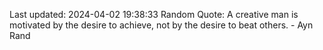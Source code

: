 Last updated: 2024-04-02 19:38:33
Random Quote: A creative man is motivated by the desire to achieve, not by the desire to beat others. - Ayn Rand
